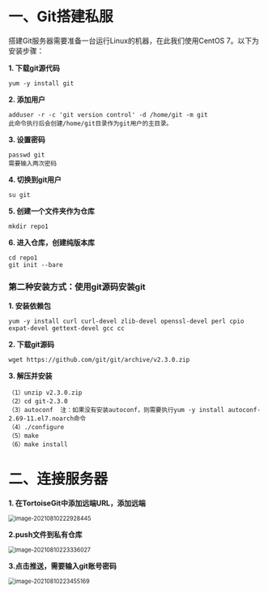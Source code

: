 

# 一、Git搭建私服

搭建Git服务器需要准备一台运行Linux的机器，在此我们使用CentOS 7。以下为安装步骤：

**1. 下载git源代码**

```
yum -y install git
```

**2. 添加用户**

```
adduser -r -c 'git version control' -d /home/git -m git
此命令执行后会创建/home/git目录作为git用户的主目录。
```

**3. 设置密码**

```
passwd git
需要输入两次密码
```

**4. 切换到git用户**

```
su git
```

**5. 创建一个文件夹作为仓库**

```
mkdir repo1
```

**6. 进入仓库，创建纯版本库**

```
cd repo1
git init --bare
```



### 第二种安装方式：使用git源码安装git

**1.  安装依赖包**

```
yum -y install curl curl-devel zlib-devel openssl-devel perl cpio expat-devel gettext-devel gcc cc
```

**2. 下载git源码**

```
wget https://github.com/git/git/archive/v2.3.0.zip
```

**3.  解压并安装**

```
（1）unzip v2.3.0.zip
（2）cd git-2.3.0
（3）autoconf  注：如果没有安装autoconf，则需要执行yum -y install autoconf-2.69-11.el7.noarch命令
（4）./configure
（5）make
（6）make install
```



# 二、连接服务器

**1. 在TortoiseGit中添加远端URL，添加远端**

<img src="https://i.loli.net/2021/08/11/LYDSEtOn5dIjqlF.png" alt="image-20210810222928445" style="zoom:80%;" />

**2.push文件到私有仓库**

<img src="https://i.loli.net/2021/08/11/8yuAIlqmE6tTWcd.png" alt="image-20210810223336027" style="zoom:80%;" />



**3.点击推送，需要输入git账号密码**

<img src="https://i.loli.net/2021/08/11/n7Ud4gFuv3bwVzq.png" alt="image-20210810223455169" style="zoom:80%;" />



